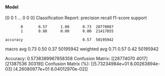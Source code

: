 #### Model
[0 0 1 ... 0 0 0]
Classification Report:
              precision    recall  f1-score   support

           0       0.57      1.00      0.73  28778087
           1       0.88      0.00      0.00  21417855

    accuracy                           0.57  50195942
   macro avg       0.73      0.50      0.37  50195942
weighted avg       0.71      0.57      0.42  50195942

Accuracy: 0.5738389967858358
Confusion Matrix:
[[28774070     4017]
 [21387536    30319]]
Confusion Matrix (%):
[[5.73234984e+01 8.00263894e-03]
 [4.26080977e+01 6.04012970e-02]]
